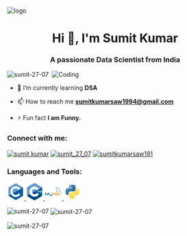 ![logo](https://github.com/sumit-27-07/sumit-27-07/blob/main/image_processing20191213-6403-1j99nlm.gif)

<h1 align="center">Hi 👋, I'm Sumit Kumar</h1>
<h3 align="center">A passionate Data Scientist from India</h3>
<img align="right" alt="Coding" width="400" src="https://cdn.dribbble.com/users/1162077/screenshots/3848914/programmer.gif">

<p align="left"> <img src="https://komarev.com/ghpvc/?username=sumit-27-07&label=Profile%20views&color=0e75b6&style=flat" alt="sumit-27-07" /> </p>

- 🌱 I’m currently learning **DSA**

- 📫 How to reach me **sumitkumarsaw1994@gmail.com**

- ⚡ Fun fact **I am Funny.**

<h3 align="left">Connect with me:</h3>
<p align="left">
<a href="https://www.linkedin.com/in/sumit-kumar2003/" target="blank"><img align="center" src="https://raw.githubusercontent.com/rahuldkjain/github-profile-readme-generator/master/src/images/icons/Social/linked-in-alt.svg" alt="sumit kumar" height="30" width="40" /></a>
<a href="https://instagram.com/sumit_27_07" target="blank"><img align="center" src="https://raw.githubusercontent.com/rahuldkjain/github-profile-readme-generator/master/src/images/icons/Social/instagram.svg" alt="sumit_27_07" height="30" width="40" /></a>
<a href="https://www.hackerrank.com/sumitkumarsaw191" target="blank"><img align="center" src="https://raw.githubusercontent.com/rahuldkjain/github-profile-readme-generator/master/src/images/icons/Social/hackerrank.svg" alt="sumitkumarsaw191" height="30" width="40" /></a>
</p>

<h3 align="left">Languages and Tools:</h3>
<p align="left"> <a href="https://www.cprogramming.com/" target="_blank" rel="noreferrer"> <img src="https://raw.githubusercontent.com/devicons/devicon/master/icons/c/c-original.svg" alt="c" width="40" height="40"/> </a> <a href="https://www.w3schools.com/cpp/" target="_blank" rel="noreferrer"> <img src="https://raw.githubusercontent.com/devicons/devicon/master/icons/cplusplus/cplusplus-original.svg" alt="cplusplus" width="40" height="40"/> </a> <a href="https://www.mysql.com/" target="_blank" rel="noreferrer"> <img src="https://raw.githubusercontent.com/devicons/devicon/master/icons/mysql/mysql-original-wordmark.svg" alt="mysql" width="40" height="40"/> </a> <a href="https://www.python.org" target="_blank" rel="noreferrer"> <img src="https://raw.githubusercontent.com/devicons/devicon/master/icons/python/python-original.svg" alt="python" width="40" height="40"/> </a> </p>

<p><img align="left" src="https://github-readme-stats.vercel.app/api/top-langs?username=sumit-27-07&show_icons=true&locale=en&layout=compact" alt="sumit-27-07" /></p>

<p>&nbsp;<img align="center" src="https://github-readme-stats.vercel.app/api?username=sumit-27-07&show_icons=true&locale=en" alt="sumit-27-07" /></p>

<p><img align="center" src="https://github-readme-streak-stats.herokuapp.com/?user=sumit-27-07&" alt="sumit-27-07" /></p>
